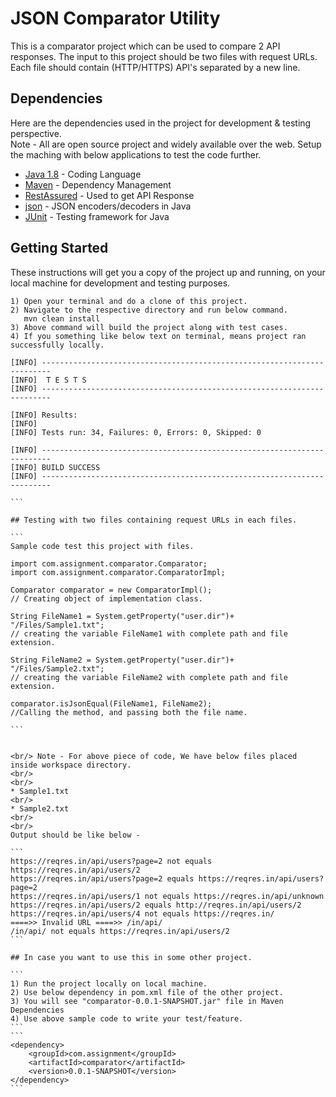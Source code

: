 # JSON Comparator Utility
This is a comparator project which can be used to compare 2 API responses. The input to this project should be two files with request URLs. 
<br/> Each file should contain (HTTP/HTTPS) API's separated by a new line.


## Dependencies

Here are the dependencies used in the project for development & testing perspective. 
<br/> Note - All are open source project and widely available over the web. Setup the maching with below applications to test the code further.

* [Java 1.8](https://www.java.com/en/) - Coding Language
* [Maven](https://maven.apache.org/) - Dependency Management
* [RestAssured](http://rest-assured.io/) - Used to get API Response
* [json](https://mvnrepository.com/artifact/org.json/json) - JSON encoders/decoders in Java
* [JUnit](https://junit.org/) - Testing framework for Java 


## Getting Started

These instructions will get you a copy of the project up and running, on your local machine for development and testing purposes. 

```
1) Open your terminal and do a clone of this project.
2) Navigate to the respective directory and run below command.
   mvn clean install
3) Above command will build the project along with test cases.
4) If you something like below text on terminal, means project ran successfully locally. 
````
````
[INFO] ------------------------------------------------------------------------
[INFO]  T E S T S
[INFO] ------------------------------------------------------------------------

[INFO] Results:
[INFO]
[INFO] Tests run: 34, Failures: 0, Errors: 0, Skipped: 0

[INFO] ------------------------------------------------------------------------
[INFO] BUILD SUCCESS
[INFO] ------------------------------------------------------------------------
   
```

## Testing with two files containing request URLs in each files. 

```
Sample code test this project with files.

import com.assignment.comparator.Comparator;
import com.assignment.comparator.ComparatorImpl;

Comparator comparator = new ComparatorImpl();
// Creating object of implementation class.

String FileName1 = System.getProperty("user.dir")+ "/Files/Sample1.txt";
// creating the variable FileName1 with complete path and file extension.

String FileName2 = System.getProperty("user.dir")+ "/Files/Sample2.txt";
// creating the variable FileName2 with complete path and file extension.	

comparator.isJsonEqual(FileName1, FileName2);
//Calling the method, and passing both the file name.
	
```


<br/> Note - For above piece of code, We have below files placed inside workspace directory.
<br/>
<br/>
* Sample1.txt
<br/>
* Sample2.txt
<br/>
<br/>
Output should be like below -

```
https://reqres.in/api/users?page=2 not equals https://reqres.in/api/users/2
https://reqres.in/api/users?page=2 equals https://reqres.in/api/users?page=2
https://reqres.in/api/users/1 not equals https://reqres.in/api/unknown
https://reqres.in/api/users/2 equals http://reqres.in/api/users/2
https://reqres.in/api/users/4 not equals https://reqres.in/
====>> Invalid URL ====>> /in/api/
/in/api/ not equals https://reqres.in/api/users/2
```

## In case you want to use this in some other project. 

```
1) Run the project locally on local machine.
2) Use below dependency in pom.xml file of the other project.
3) You will see "comparator-0.0.1-SNAPSHOT.jar" file in Maven Dependencies
4) Use above sample code to write your test/feature.
```
```
<dependency>
	<groupId>com.assignment</groupId>
	<artifactId>comparator</artifactId>
	<version>0.0.1-SNAPSHOT</version>
</dependency>
```
